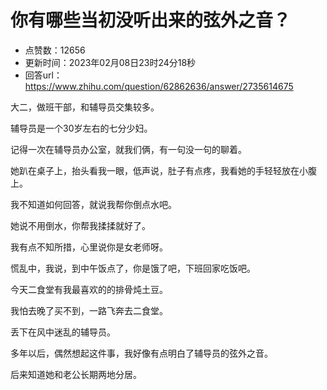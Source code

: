# 你有哪些当初没听出来的弦外之音？
- 点赞数：12656
- 更新时间：2023年02月08日23时24分18秒
- 回答url：https://www.zhihu.com/question/62862636/answer/2735614675
<body>
 <p data-pid="qewvaPNj">大二，做班干部，和辅导员交集较多。</p>
 <p data-pid="X8oezTmv">辅导员是一个30岁左右的七分少妇。</p>
 <p data-pid="WkGsDzBc">记得一次在辅导员办公室，就我们俩，有一句没一句的聊着。</p>
 <p data-pid="9TroHZgo">她趴在桌子上，抬头看我一眼，低声说，肚子有点疼，我看她的手轻轻放在小腹上。</p>
 <p data-pid="2OOpI7lq">我不知道如何回答，就说我帮你倒点水吧。</p>
 <p data-pid="JaBoL8fV">她说不用倒水，你帮我揉揉就好了。</p>
 <p data-pid="ZW0WZbDC">我有点不知所措，心里说你是女老师呀。</p>
 <p data-pid="jkgmgGrT">慌乱中，我说，到中午饭点了，你是饿了吧，下班回家吃饭吧。</p>
 <p data-pid="fUE44BXK">今天二食堂有我最喜欢的的排骨炖土豆。</p>
 <p data-pid="s7wr-oeI">我怕去晚了买不到，一路飞奔去二食堂。</p>
 <p data-pid="eTQN7yot">丢下在风中迷乱的辅导员。</p>
 <p data-pid="iMKhQkrD">多年以后，偶然想起这件事，我好像有点明白了辅导员的弦外之音。</p>
 <p data-pid="ojYtSQHs">后来知道她和老公长期两地分居。</p>
</body>
